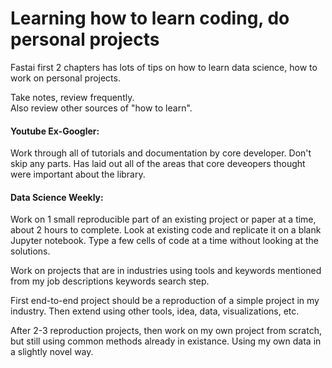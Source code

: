 # Learning how to learn coding, do personal projects  

Fastai first 2 chapters has lots of tips on how to learn data science, how to work on personal projects.  

Take notes, review frequently.  
Also review other sources of "how to learn".  

#### Youtube Ex-Googler:  
Work through all of tutorials and documentation by core developer. Don't skip any parts. Has laid out all of the areas that core deveopers thought were important about the library.   

#### Data Science Weekly:  
Work on 1 small reproducible part of an existing project or paper at a time, about 2 hours to complete.  Look at existing code and replicate it on a blank Jupyter notebook.  Type a few cells of code at a time without looking at the solutions.  

Work on projects that are in industries using tools and keywords mentioned from my job descriptions keywords search step.  

First end-to-end project should be a reproduction of a simple project in my industry.  Then extend using other tools, idea, data, visualizations, etc.  

After 2-3 reproduction projects, then work on my own project from scratch, but still using common methods already in existance.  Using my own data in a slightly novel way.  


